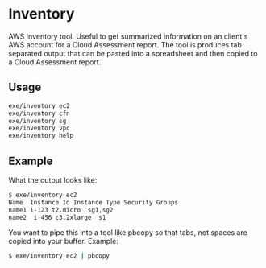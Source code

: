 # Inventory

AWS Inventory tool. Useful to get summarized information on an client's AWS account for a Cloud Assessment report.  The tool is produces tab separated output that can be pasted into a spreadsheet and then copied to a Cloud Assessment report.

## Usage

```sh
exe/inventory ec2
exe/inventory cfn
exe/inventory sg
exe/inventory vpc
exe/inventory help
```

## Example

What the output looks like:

```sh
$ exe/inventory ec2
Name  Instance Id Instance Type Security Groups
name1 i-123 t2.micro  sg1,sg2
name2  i-456 c3.2xlarge  s1
```

You want to pipe this into a tool like pbcopy so that tabs, not spaces are copied into your buffer.  Example:

```sh
$ exe/inventory ec2 | pbcopy
```

